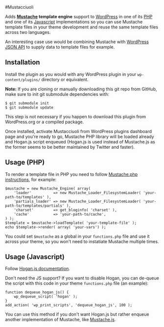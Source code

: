 #Mustacciuoli

Adds **[Mustache](http://mustache.github.io/) template engine** support to [WordPress](http://www.wordpress.org) in one of its [PHP](https://github.com/bobthecow/mustache.php) and one of its [Javascript](https://github.com/twitter/hogan.js) implementations so you can use Mustache template files in your theme development and reuse the same template files across two languages.

An interesting case use would be combining Mustache with [WordPress JSON API](http://wp-api.org/) to supply data to template files for example.  

## Installation

Install the plugin as you would with any WordPress plugin in your `wp-content/plugins/` directory or equivalent.   

 **Note:** If you are cloning or manually downloading this git repo from GitHub, make sure to init git submodule dependencies with:

    $ git submodule init
    $ git submodule update

This step is not necessary if you happen to download this plugin from WordPress.org or a compiled package.

Once installed, activate Mustacciuoli from WordPress plugins dashboard page and you're ready to go, Mustache PHP library will be loaded already and Hogan.js script enqueued (Hogan.js is used instead of Mustache.js as the former seems to be better maintained by Twitter and faster).

## Usage (PHP)

To render a template file in PHP you need to follow [Mustache.php instructions](https://github.com/bobthecow/mustache.php/wiki), for example:

	$mustache = new Mustache_Engine( array(
		'loader'          => new Mustache_Loader_FilesystemLoader( 'your-path-to/templates' ),
		'partials_loader' => new Mustache_Loader_FilesystemLoader( 'your-path-to/templates/partials' ),
		'charset'         => get_bloginfo( 'charset' ),
		'cache'           => 'your-path-to/cache',
	) );
	$template = $mustache->loadTemplate( 'your-template-file' );
	echo $template->render( array( 'your-vars') );

You could set `$mustache` as a global in your `functions.php` file and use it across your theme, so you won't need to instatiate Mustache multiple times.

## Usage (Javascript)

Follow [Hogan.js documentation](http://twitter.github.io/hogan.js/).

Don't need the JS support? If you want to disable Hogan, you can de-queue the script with this code in your theme `functions.php` file (an example):

	function dequeue_hogan_js() {
   		wp_dequeue_script( 'hogan' );
	}
	add_action( 'wp_print_scripts', 'dequeue_hogan_js', 100 );

You can use this method if you don't want Hogan.js but rather enqueue another implementation of Mustache, like [Mustache.js](https://github.com/janl/mustache.js).
